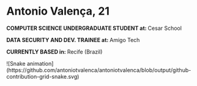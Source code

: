 <h1> Antonio Valença,  21 </h1>
<p> <strong> COMPUTER SCIENCE UNDERGRADUATE STUDENT at: </strong> Cesar School </p>
<p> <strong> DATA SECURITY AND DEV. TRAINEE at: </strong> Amigo Tech </p>
<p> <strong> CURRENTLY BASED in: </strong> Recife (Brazil) </p>
![Snake animation](https://github.com/antoniotvalenca/antoniotvalenca/blob/output/github-contribution-grid-snake.svg)
</div>
